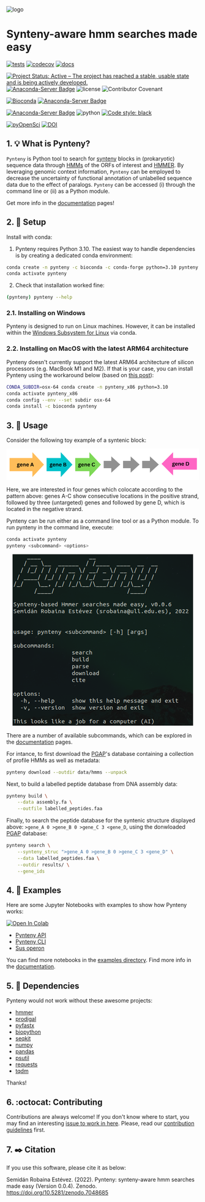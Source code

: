 ![logo](https://user-images.githubusercontent.com/21340147/192824830-dcbe8d09-2b10-431d-bd9a-b4624192dcc9.png)
<br>

# Synteny-aware hmm searches made easy

[![tests](https://github.com/Robaina/Pynteny/actions/workflows/tests.yml/badge.svg)](https://github.com/Robaina/Pynteny/actions/workflows/tests.yml)
[![codecov](https://codecov.io/gh/Robaina/Pynteny/branch/main/graph/badge.svg?token=WDSOC220X6)](https://codecov.io/gh/Robaina/Pynteny)
[![docs](https://github.com/Robaina/Pynteny/actions/workflows/docs.yml/badge.svg)](https://github.com/Robaina/Pynteny/actions/workflows/docs.yml)

[![Project Status: Active – The project has reached a stable, usable state and is being actively developed.](https://www.repostatus.org/badges/latest/active.svg)](https://www.repostatus.org/#active)
[![Anaconda-Server Badge](https://anaconda.org/bioconda/pynteny/badges/latest_release_date.svg)](https://anaconda.org/bioconda/pynteny)
![license](https://img.shields.io/github/license/Robaina/Pynteny)
![Contributor Covenant](https://img.shields.io/badge/Contributor%20Covenant-v2.0%20adopted-ff69b4)

[![Bioconda](https://img.shields.io/conda/vn/bioconda/pynteny?logo=anaconda&style=flat-square&maxAge=3600)](https://anaconda.org/bioconda/pynteny)
[![Anaconda-Server Badge](https://anaconda.org/bioconda/pynteny/badges/downloads.svg)](https://anaconda.org/bioconda/pynteny)


[![Anaconda-Server Badge](https://anaconda.org/bioconda/pynteny/badges/platforms.svg)](https://anaconda.org/bioconda/pynteny)
![python](https://img.shields.io/badge/Python-3.10-blue)
[![Code style: black](https://img.shields.io/badge/code%20style-black-000000.svg)](https://github.com/psf/black)

[![pyOpenSci](https://tinyurl.com/y22nb8up)](https://github.com/pyOpenSci/software-review/issues/67)
[![DOI](https://zenodo.org/badge/500470783.svg)](https://zenodo.org/badge/latestdoi/500470783)


## 1. :bulb: What is Pynteny?

`Pynteny` is Python tool to search for [synteny](https://en.wikipedia.org/wiki/Synteny) blocks in (prokaryotic) sequence data through [HMMs](https://www.bioinformatics.org/wiki/Hidden_Markov_Model) of the ORFs of interest and [HMMER](http://hmmer.janelia.org/). By leveraging genomic context information, `Pynteny` can be employed to decrease the uncertainty of functional annotation of unlabelled sequence data due to the effect of paralogs. `Pynteny` can be accessed (i) through the command line or (ii) as a Python module.

Get more info in the [documentation](https://robaina.github.io/Pynteny/) pages!

## 2. :wrench: Setup

Install with conda:

1. Pynteny requires Python 3.10. The easiest way to handle dependencies is by creating a dedicated conda environment:

```bash
conda create -n pynteny -c bioconda -c conda-forge python=3.10 pynteny
conda activate pynteny
```

2. Check that installation worked fine:

```bash
(pynteny) pynteny --help
```
### 2.1. Installing on Windows

Pynteny is designed to run on Linux machines. However, it can be installed within the [Windows Subsystem for Linux](https://learn.microsoft.com/en-us/windows/wsl/install) via conda.

### 2.2. Installing on MacOS with the latest ARM64 architecture

Pynteny doesn't currently support the latest ARM64 architecture of silicon processors (e.g. MacBook M1 and M2). If that is your case, you can install Pynteny using the workaround below (based on [this post](https://towardsdatascience.com/how-to-manage-conda-environments-on-an-apple-silicon-m1-mac-1e29cb3bad12)):

```bash
CONDA_SUBDIR=osx-64 conda create -n pynteny_x86 python=3.10
conda activate pynteny_x86
conda config --env --set subdir osx-64
conda install -c bioconda pynteny
```

## 3. :rocket: Usage

Consider the following toy example of a syntenic block:

![synteny example](assets/synteny_example.png)

Here, we are interested in four genes which colocate according to the pattern above: genes A-C show consecutive locations in the positive strand, followed by three (untargeted) genes and followed by gene D, which is located in the negative strand.

Pynteny can be run either as a command line tool or as a Python module. To run pynteny in the command line, execute:

```bash
conda activate pynteny
pynteny <subcommand> <options>
```

<p align="center">
   <img src="assets/pynteny_cli.png" alt="pynyeny-cli">
</p>


There are a number of available subcommands, which can be explored in the [documentation](https://robaina.github.io/Pynteny/) pages.

For intance, to first download the [PGAP](https://academic.oup.com/nar/article/49/D1/D1020/6018440)'s database containing a collection of profile HMMs as well as metadata:

```bash
pynteny download --outdir data/hmms --unpack
```

Next, to build a labelled peptide database from DNA assembly data:

```bash
pynteny build \
    --data assembly.fa \
    --outfile labelled_peptides.faa

```

Finally, to search the peptide database for the syntenic structure displayed above: `>gene_A 0 >gene_B 0 >gene_C 3 <gene_D`, using the donwloaded [PGAP](https://academic.oup.com/nar/article/49/D1/D1020/6018440) database:

```bash
pynteny search \
    --synteny_struc ">gene_A 0 >gene_B 0 >gene_C 3 <gene_D" \
    --data labelled_peptides.faa \
    --outdir results/ \
    --gene_ids
```

## 4. :notebook_with_decorative_cover: Examples

Here are some Jupyter Notebooks with examples to show how Pynteny works:

<a href="https://colab.research.google.com/github/Robaina/Pynteny/blob/main/docs/examples/example_api_colab.ipynb" target="_blank"><img src="https://colab.research.google.com/assets/colab-badge.svg" alt="Open In Colab"/></a>
* [Pynteny API](https://robaina.github.io/Pynteny/examples/example_api/)
* [Pynteny CLI](https://robaina.github.io/Pynteny/examples/example_cli/)
* [Sus operon](https://robaina.github.io/Pynteny/examples/example_sus/)

You can find more notebooks in the [examples directory](docs/examples/). Find more info in the [documentation](https://robaina.github.io/Pynteny/).

## 5. :arrows_counterclockwise: Dependencies
Pynteny would not work without these awesome projects:

- [hmmer](https://github.com/EddyRivasLab/hmmer)
- [prodigal](https://github.com/hyattpd/Prodigal)
- [pyfastx](https://github.com/lmdu/pyfastx)
- [biopython](https://github.com/biopython/biopython)
- [seqkit](https://bioinf.shenwei.me/seqkit/)
- [numpy](https://github.com/numpy/numpy)
- [pandas](https://github.com/pandas-dev/pandas)
- [psutil](https://github.com/giampaolo/psutil)
- [requests](https://requests.readthedocs.io/en/latest/)
- [tqdm](https://github.com/tqdm/tqdm)

Thanks!

## 6. :octocat: Contributing

Contributions are always welcome! If you don't know where to start, you may find an interesting [issue to work in here](https://github.com/Robaina/Pynteny/issues). Please, read our [contribution guidelines](CONTRIBUTING.md) first.

## 7. :black_nib: Citation

If you use this software, please cite it as below:

Semidán Robaina Estévez. (2022). Pynteny: synteny-aware hmm searches made easy (Version 0.0.4). Zenodo. https://doi.org/10.5281/zenodo.7048685

